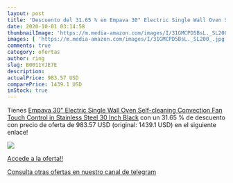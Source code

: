 ```yaml
---
layout: post
title: 'Descuento del 31.65 % en Empava 30" Electric Single Wall Oven Sel'
date: 2020-10-01 03:14:58
thumbnailImage: 'https://m.media-amazon.com/images/I/31GMCPD5BsL._SL200_.jpg'
images: [ 'https://m.media-amazon.com/images/I/31GMCPD5BsL._SL200_.jpg' ]
comments: true
category: ofertas
author: ring
slug: B0011YJE7E
description:
actualPrice: 983.57 USD
comparePrice: 1439.1 USD
inStock: true
---
```


Tienes [Empava 30" Electric Single Wall Oven Self-cleaning Convection Fan Touch Control in Stainless Steel  30 Inch  Black](https://www.amazon.com/dp/B0011YJE7E/?tag=redken08-20) con un 31.65 % de descuento con precio de oferta de 983.57 USD (original: 1439.1 USD) en el siguiente enlace!

[![](https://m.media-amazon.com/images/I/31GMCPD5BsL._SL200_.jpg)](https://www.amazon.com/dp/B0011YJE7E/?tag=redken08-20)

[Accede a la oferta!!](https://www.amazon.com/dp/B0011YJE7E/?tag=redken08-20)

[Consulta otras ofertas en nuestro canal de telegram](https://t.me/s/ofertas25)
